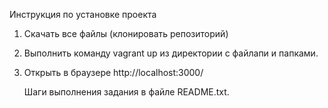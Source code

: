 Инструкция по установке проекта

1. Скачать все файлы (клонировать репозиторий)
2. Выполнить команду vagrant uр из директории с файлапи и папками.
3. Открыть в браузере http://localhost:3000/

   Шаги выполнения задания в файле README.txt.
